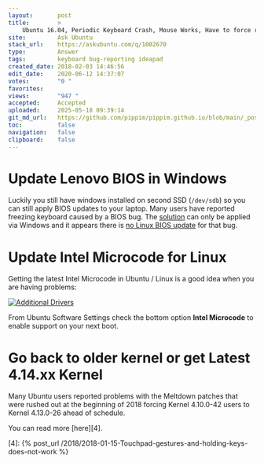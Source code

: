 ```yaml
---
layout:       post
title:        >
    Ubuntu 16.04, Periodic Keyboard Crash, Mouse Works, Have to force reboot
site:         Ask Ubuntu
stack_url:    https://askubuntu.com/q/1002670
type:         Answer
tags:         keyboard bug-reporting ideapad
created_date: 2018-02-03 14:46:56
edit_date:    2020-06-12 14:37:07
votes:        "0 "
favorites:    
views:        "947 "
accepted:     Accepted
uploaded:     2025-05-18 09:39:14
git_md_url:   https://github.com/pippim/pippim.github.io/blob/main/_posts/2018/2018-02-03-Ubuntu-16.04_-Periodic-Keyboard-Crash_-Mouse-Works_-Have-to-force-reboot.md
toc:          false
navigation:   false
clipboard:    false
---
```


# Update Lenovo BIOS in Windows

Luckily you still have windows installed on second SSD (`/dev/sdb`) so you can still apply BIOS updates to your laptop. Many users have reported freezing keyboard caused by a BIOS bug. The [solution][1] can only be applied via Windows and it appears there is [no Linux BIOS update][2] for that bug.

# Update Intel Microcode for Linux

Getting the latest Intel Microcode in Ubuntu / Linux is a good idea when you are having problems:

[![Additional Drivers][3]][3]

From Ubuntu Software Settings check the bottom option **Intel Microcode** to enable support on your next boot.

# Go back to older kernel or get Latest 4.14.xx Kernel

Many Ubuntu users reported problems with the Meltdown patches that were rushed out at the beginning of 2018 forcing Kernel 4.10.0-42 users to Kernel 4.13.0-26 ahead of schedule.

You can read more [here][4].


  [1]: https://forums.lenovo.com/t5/Gaming-Laptops/Lenovo-Y700-keyboard-issue/m-p/3461921#M3754
  [2]: https://forums.lenovo.com/t5/Gaming-Laptops/My-IdeaPad-Y700-keyboard-often-goes-unresponsive-Linux-Ubuntu/m-p/3525578
  [3]: https://pippim.github.io/assets/img/posts/2018/f45Vx.png
  [4]: {% post_url /2018/2018-01-15-Touchpad-gestures-and-holding-keys-does-not-work %}
